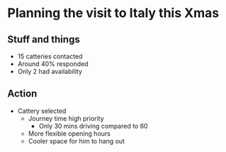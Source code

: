 Planning the visit to Italy this Xmas
=====================================

Stuff and things
-----------------

* 15 catteries contacted
* Around 40% responded
* Only 2 had availability 

Action
----------------

* Cattery selected
  * Journey time high priority
    * Only 30 mins driving compared to 60 
  * More flexible opening hours
  * Cooler space for him to hang out
